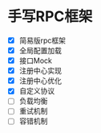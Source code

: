 # 手写RPC框架

- [x] 简易版rpc框架
- [x] 全局配置加载
- [x] 接口Mock
- [x] 注册中心实现
- [x] 注册中心优化
- [x] 自定义协议
- [ ] 负载均衡
- [ ] 重试机制
- [ ] 容错机制